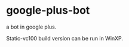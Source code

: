 google-plus-bot
===============

a bot in google plus.

Static-vc100 build version can be run in WinXP.